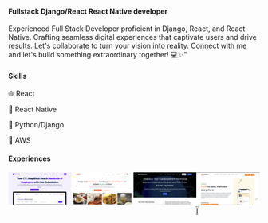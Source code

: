 #### Fullstack Django/React React Native developer
Experienced Full Stack Developer proficient in Django, React, and React Native. Crafting seamless digital experiences that captivate users and drive results. Let's collaborate to turn your vision into reality. Connect with me and let's build something extraordinary together! 💻✨"

<h4>Skills</h4>
<p>🌐 React</p>
<p>📱 React Native</p>
<p>🐍 Python/Django</p>
<p>🤖 AWS</p>

<h4>Experiences</h4>
<div style="display:flex; flex-direction:row;">
  <a>
    <img src="https://github.com/Chuqdi/Chuqdi/blob/main/Screenshot%202024-03-26%20at%2013.10.58.png" width="260" />
  </a>

   <a>
    <img src="https://github.com/Chuqdi/Chuqdi/blob/main/Screenshot%202024-03-26%20at%2013.11.37.png" width="260" />
  </a>
   <a href="">
    <img src="https://github.com/Chuqdi/Chuqdi/blob/main/Screenshot%202024-03-26%20at%2013.17.21.png" width="260" />
   </a>
<a href="">
  <img src="https://github.com/Chuqdi/Chuqdi/blob/main/Screenshot%202024-03-26%20at%2013.17.48.png?raw=true" width="260" />Ï
</a>
</div>
